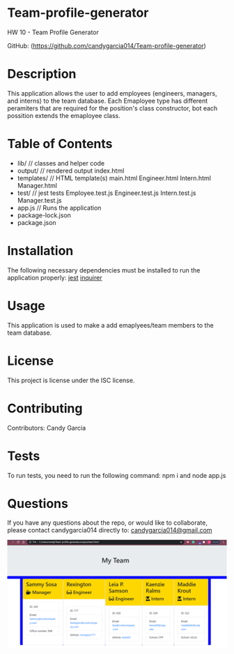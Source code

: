 # Team-profile-generator
HW 10 - Team Profile Generator

GitHub: (https://github.com/candygarcia014/Team-profile-generator)

# Description
  This application allows the user to add employees (engineers, managers, and interns) to the team database. Each Emaployee type has different peramiters that are required for the position's class constructor, bot each possition extends the emaployee class. 

# Table of Contents 
* lib/           // classes and helper code
* output/        // rendered output
    index.html
* templates/     // HTML template(s)
    main.html
    Engineer.html
    Intern.html
    Manager.html
* test/          // jest tests
  Employee.test.js
  Engineer.test.js
  Intern.test.js
  Manager.test.js
* app.js         // Runs the application
* package-lock.json
* package.json 

# Installation
The following necessary dependencies must be installed to run the application properly: 
    [jest](https://jestjs.io/)
    [inquirer](https://www.npmjs.com/package/inquirer)

# Usage
​This application is used to make a add emaplyees/team members to the team database.
# License
This project is license under the ISC license.
# Contributing
​Contributors: Candy Garcia
# Tests
To run tests, you need to run the following command: npm i and node app.js
# Questions
If you have any questions about the repo, or would like to collaborate, please contact candygarcia014 directly to: candygarcia014@gmail.com

![Screenshot of app](./Assets/teamdatabase.png)

